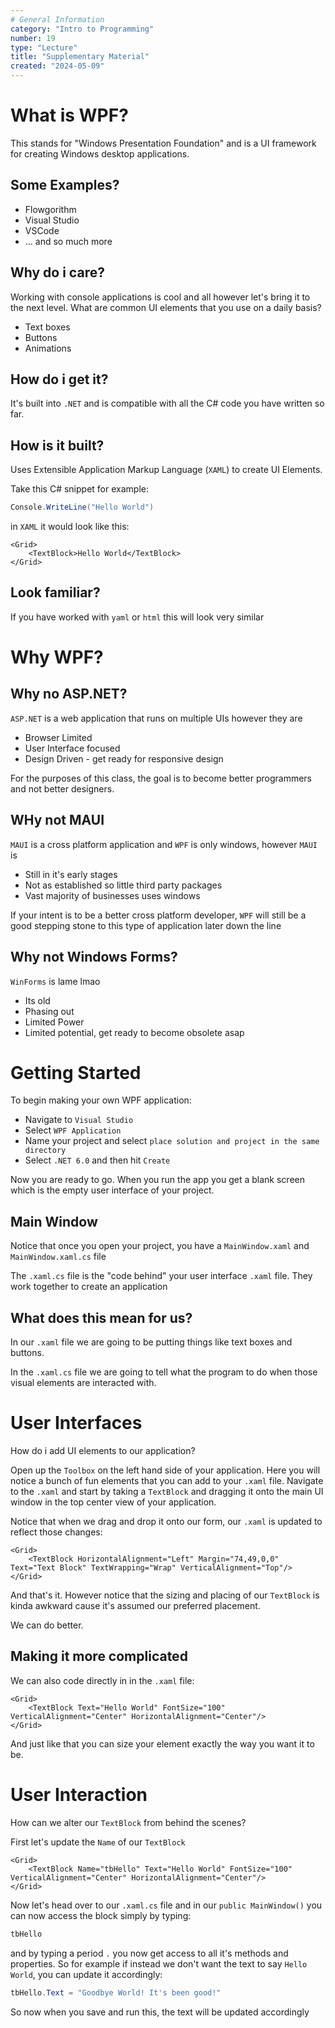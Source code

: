 ```yaml
---
# General Information
category: "Intro to Programming"
number: 19
type: "Lecture"
title: "Supplementary Material"
created: "2024-05-09"
---
```


# What is WPF?

This stands for "Windows Presentation Foundation" and is a UI framework for creating Windows desktop applications.

## Some Examples?

- Flowgorithm
- Visual Studio
- VSCode
- ... and so much more

## Why do i care?

Working with console applications is cool and all however let's bring it to the next level. What are common UI elements that you use on a daily basis?

- Text boxes
- Buttons
- Animations

## How do i get it?

It's built into `.NET` and is compatible with all the C# code you have written so far.

## How is it built?

Uses Extensible Application Markup Language (`XAML`) to create UI Elements.

Take this C# snippet for example:

```cs
Console.WriteLine("Hello World")
```

in `XAML` it would look like this:

```xaml
<Grid>
    <TextBlock>Hello World</TextBlock>
</Grid>
```

## Look familiar?

If you have worked with `yaml` or `html` this will look very similar

# Why WPF?

## Why no ASP.NET?

`ASP.NET` is a web application that runs on multiple UIs however they are

- Browser Limited
- User Interface focused
- Design Driven - get ready for responsive design

For the purposes of this class, the goal is to become better programmers and not better designers.

## WHy not MAUI

`MAUI` is a cross platform application and `WPF` is only windows, however `MAUI` is

- Still in it's early stages
- Not as established so little third party packages
- Vast majority of businesses uses windows

If your intent is to be a better cross platform developer, `WPF` will still be a good stepping stone to this type of application later down the line

## Why not Windows Forms?

`WinForms` is lame lmao

- Its old
- Phasing out
- Limited Power
- Limited potential, get ready to become obsolete asap

# Getting Started

To begin making your own WPF application:

- Navigate to `Visual Studio`
- Select `WPF Application`
- Name your project and select `place solution and project in the same directory`
- Select `.NET 6.0` and then hit `Create`

Now you are ready to go. When you run the app you get a blank screen which is the empty user interface of your project.

## Main Window

Notice that once you open your project, you have a `MainWindow.xaml` and `MainWindow.xaml.cs` file

The `.xaml.cs` file is the "code behind" your user interface `.xaml` file. They work together to create an application

## What does this mean for us?

In our `.xaml` file we are going to be putting things like text boxes and buttons.

In the `.xaml.cs` file we are going to tell what the program to do when those visual elements are interacted with.

# User Interfaces

How do i add UI elements to our application?

Open up the `Toolbox` on the left hand side of your application. Here you will notice a bunch of fun elements that you can add to your `.xaml` file. Navigate to the `.xaml` and start by taking a `TextBlock` and dragging it onto the main UI window in the top center view of your application.

Notice that when we drag and drop it onto our form, our `.xaml` is updated to reflect those changes:

```xaml
<Grid>
    <TextBlock HorizontalAlignment="Left" Margin="74,49,0,0" Text="Text Block" TextWrapping="Wrap" VerticalAlignment="Top"/>
</Grid>
```

And that's it. However notice that the sizing and placing of our `TextBlock` is kinda awkward cause it's assumed our preferred placement.

We can do better.

## Making it more complicated

We can also code directly in in the `.xaml` file:

```xaml
<Grid>
    <TextBlock Text="Hello World" FontSize="100" VerticalAlignment="Center" HorizontalAlignment="Center"/>
</Grid>
```

And just like that you can size your element exactly the way you want it to be.

# User Interaction

How can we alter our `TextBlock` from behind the scenes?

First let's update the `Name` of our `TextBlock`

```xaml
<Grid>
    <TextBlock Name="tbHello" Text="Hello World" FontSize="100" VerticalAlignment="Center" HorizontalAlignment="Center"/>
</Grid>
```

Now let's head over to our `.xaml.cs` file and in our `public MainWindow()` you can now access the block simply by typing:

```cs
tbHello
```

and by typing a period `.` you now get access to all it's methods and properties. So for example if instead we don't want the text to say `Hello World`, you can update it accordingly:

```cs
tbHello.Text = "Goodbye World! It's been good!"
```

So now when you save and run this, the text will be updated accordingly
